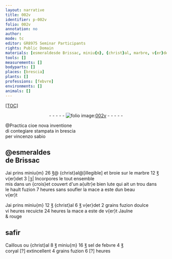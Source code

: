 ```yaml
---
layout: narrative
title: 002v
identifier: p-002v
folio: 002v
annotation: no
author:
mode: tc
editor: GR8975 Seminar Participants
rights: Public Domain
materials: [esmeraldesde Brissac, miniu{m}, {christ}al, marbre, v{er}det, safir, Caillous, sel de febvre, coryal]
tools: []
measurements: []
bodyparts: []
places: [brescia]
plants: []
professions: [febvre]
environments: []
animals: []
---
```


<p><a href="{{site.url}}/{{base.url}}/diplomatic/">[TOC]</a></p><div class="folio" align="center">- - - - - <a href="http://gallica.bnf.fr/ark:/12148/btv1b10500001g/f10.image" target="_blank"><img src="https://cu-mkp.github.io/2017-workshop-edition/assets/photo-icon.png" alt="folio image: " style="display:inline-block; margin-bottom:-3px;"/>002v</a> - - - - - </div>  
  
@Practica cioe nova inventione<br/>di contegiare stampata in <span class="pl">brescia</span><br/>per vincenzo sabio
 
 
  <span class="add">

## @<span class="m">esmeraldes<br/>de Brissac</span>

</span> 
Jai prins <span class="m">miniu{m}</span> 26 ℥@ <span class="m">{christ}al</span>@<span class="add">[illegible] et broie sur le <span class="m">marbre</span></span> 12 ℥ <span class="m">v{er}det</span> 3 |ʒ| Incorpores le tout ensemble<br/> mis dans un {crois}et couvert d'un a{ultr}e bien lute qui ait un trou dans<br/> le hault fuzion 7 heures sans soufler la mace a este dun beau<br/> v{er}t
 
Jai prins <span class="m">miniu{m}</span> 12 ℥ <span class="m">{christ}al</span> 6 ℥ <span class="m">v{er}det</span> 2 grains fuzion doulce<br/> vi heures recuicte 24 heures la mace a este de v{er}t Jaulne<br/> & rouge
 
 
  

## <span class="m">safir</span>

 
<span class="m">Caillous</span> ou <span class="m">{christ}al</span> 8 ℥ <span class="m">miniu{m}</span> 16 ℥ <span class="m">sel de <span class="pro">febvre</span></span> 4 ℥<br/> <span class="m">coryal</span> [?] extincellent 4 grains fuzion 6 [?] heures
 
